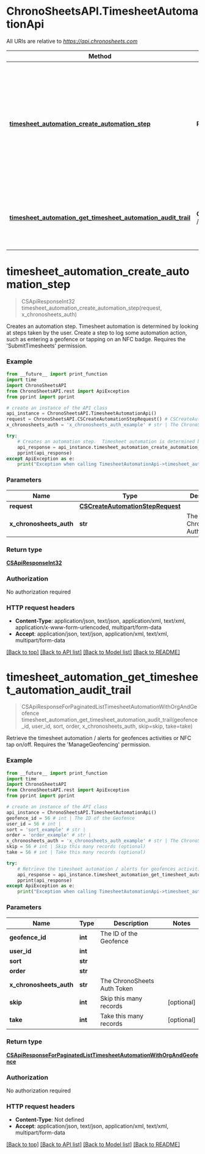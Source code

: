 # ChronoSheetsAPI.TimesheetAutomationApi

All URIs are relative to *https://api.chronosheets.com*

Method | HTTP request | Description
------------- | ------------- | -------------
[**timesheet_automation_create_automation_step**](TimesheetAutomationApi.md#timesheet_automation_create_automation_step) | **POST** /TimesheetAutomation/CreateAutomationStep | Creates an automation step.  Timesheet automation is determined by looking at steps taken by the user.  Create a step to log some automation action, such as entering a geofence or tapping on an NFC badge.  Requires the &#39;SubmitTimesheets&#39; permission.
[**timesheet_automation_get_timesheet_automation_audit_trail**](TimesheetAutomationApi.md#timesheet_automation_get_timesheet_automation_audit_trail) | **GET** /TimesheetAutomation/GetTimesheetAutomationAuditTrail | Retrieve the timesheet automation / alerts for geofences activities or NFC tap on/off.  Requires the &#39;ManageGeofencing&#39; permission.


# **timesheet_automation_create_automation_step**
> CSApiResponseInt32 timesheet_automation_create_automation_step(request, x_chronosheets_auth)

Creates an automation step.  Timesheet automation is determined by looking at steps taken by the user.  Create a step to log some automation action, such as entering a geofence or tapping on an NFC badge.  Requires the 'SubmitTimesheets' permission.

### Example
```python
from __future__ import print_function
import time
import ChronoSheetsAPI
from ChronoSheetsAPI.rest import ApiException
from pprint import pprint

# create an instance of the API class
api_instance = ChronoSheetsAPI.TimesheetAutomationApi()
request = ChronoSheetsAPI.CSCreateAutomationStepRequest() # CSCreateAutomationStepRequest | 
x_chronosheets_auth = 'x_chronosheets_auth_example' # str | The ChronoSheets Auth Token

try:
    # Creates an automation step.  Timesheet automation is determined by looking at steps taken by the user.  Create a step to log some automation action, such as entering a geofence or tapping on an NFC badge.  Requires the 'SubmitTimesheets' permission.
    api_response = api_instance.timesheet_automation_create_automation_step(request, x_chronosheets_auth)
    pprint(api_response)
except ApiException as e:
    print("Exception when calling TimesheetAutomationApi->timesheet_automation_create_automation_step: %s\n" % e)
```

### Parameters

Name | Type | Description  | Notes
------------- | ------------- | ------------- | -------------
 **request** | [**CSCreateAutomationStepRequest**](CSCreateAutomationStepRequest.md)|  | 
 **x_chronosheets_auth** | **str**| The ChronoSheets Auth Token | 

### Return type

[**CSApiResponseInt32**](CSApiResponseInt32.md)

### Authorization

No authorization required

### HTTP request headers

 - **Content-Type**: application/json, text/json, application/xml, text/xml, application/x-www-form-urlencoded, multipart/form-data
 - **Accept**: application/json, text/json, application/xml, text/xml, multipart/form-data

[[Back to top]](#) [[Back to API list]](../README.md#documentation-for-api-endpoints) [[Back to Model list]](../README.md#documentation-for-models) [[Back to README]](../README.md)

# **timesheet_automation_get_timesheet_automation_audit_trail**
> CSApiResponseForPaginatedListTimesheetAutomationWithOrgAndGeofence timesheet_automation_get_timesheet_automation_audit_trail(geofence_id, user_id, sort, order, x_chronosheets_auth, skip=skip, take=take)

Retrieve the timesheet automation / alerts for geofences activities or NFC tap on/off.  Requires the 'ManageGeofencing' permission.

### Example
```python
from __future__ import print_function
import time
import ChronoSheetsAPI
from ChronoSheetsAPI.rest import ApiException
from pprint import pprint

# create an instance of the API class
api_instance = ChronoSheetsAPI.TimesheetAutomationApi()
geofence_id = 56 # int | The ID of the Geofence
user_id = 56 # int | 
sort = 'sort_example' # str | 
order = 'order_example' # str | 
x_chronosheets_auth = 'x_chronosheets_auth_example' # str | The ChronoSheets Auth Token
skip = 56 # int | Skip this many records (optional)
take = 56 # int | Take this many records (optional)

try:
    # Retrieve the timesheet automation / alerts for geofences activities or NFC tap on/off.  Requires the 'ManageGeofencing' permission.
    api_response = api_instance.timesheet_automation_get_timesheet_automation_audit_trail(geofence_id, user_id, sort, order, x_chronosheets_auth, skip=skip, take=take)
    pprint(api_response)
except ApiException as e:
    print("Exception when calling TimesheetAutomationApi->timesheet_automation_get_timesheet_automation_audit_trail: %s\n" % e)
```

### Parameters

Name | Type | Description  | Notes
------------- | ------------- | ------------- | -------------
 **geofence_id** | **int**| The ID of the Geofence | 
 **user_id** | **int**|  | 
 **sort** | **str**|  | 
 **order** | **str**|  | 
 **x_chronosheets_auth** | **str**| The ChronoSheets Auth Token | 
 **skip** | **int**| Skip this many records | [optional] 
 **take** | **int**| Take this many records | [optional] 

### Return type

[**CSApiResponseForPaginatedListTimesheetAutomationWithOrgAndGeofence**](CSApiResponseForPaginatedListTimesheetAutomationWithOrgAndGeofence.md)

### Authorization

No authorization required

### HTTP request headers

 - **Content-Type**: Not defined
 - **Accept**: application/json, text/json, application/xml, text/xml, multipart/form-data

[[Back to top]](#) [[Back to API list]](../README.md#documentation-for-api-endpoints) [[Back to Model list]](../README.md#documentation-for-models) [[Back to README]](../README.md)

